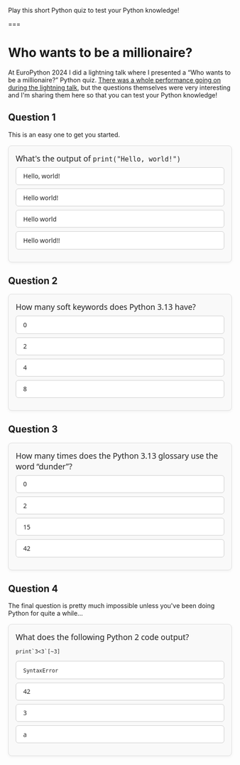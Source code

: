 Play this short Python quiz to test your Python knowledge!

===

<script>
document.addEventListener("DOMContentLoaded", () => {
  document.querySelectorAll('.quiz-question').forEach(q => {
    const correct = q.dataset.correct;
    const choices = q.querySelectorAll('ul.choices > li');
    const feedback = q.querySelector('.feedback');

    choices.forEach(choice => {
      choice.addEventListener('click', () => {
        if (q.classList.contains('answered')) return;

        const selected = choice.dataset.option;

        q.classList.add('answered');

        if (selected === correct) {
          choice.classList.add('correct');
          feedback.textContent = 'Correct!';
        } else {
          choice.classList.add('wrong');
          feedback.textContent = 'Wrong. Correct answer: ' +
            q.querySelector(`li[data-option="${correct}"]`).textContent;
          q.querySelector(`li[data-option="${correct}"]`).classList.add('correct');
        }
      });
    });
  });
});
</script>


<style>
.quiz-question {
  --bg: #f9f9f9;
  --fg: #222;
  --accent: var(--bl);
  --correct: var(--gr);
  --wrong: var(--re);

  background: var(--bg);
  color: var(--fg);
  border: 1px solid #ddd;
  border-radius: 8px;
  padding: 1rem;
  margin: 1rem 0;
  font-family: system-ui, sans-serif;
  box-shadow: 0 2px 6px rgba(0,0,0,0.05);
}

.quiz-question .question-text {
  font-size: 1.1rem;
  margin-bottom: 0.5rem;
}

.quiz-question ul.choices {
  list-style: none;
  padding: 0;
  margin: 0;
}

.quiz-question ul.choices li {
  background: white;
  border: 1px solid #ccc;
  border-radius: 6px;
  padding: 0.6rem 1rem;
  margin-bottom: 0.5rem;
  cursor: pointer;
  transition: background 0.3s, border 0.3s;
}

.quiz-question ul.choices li:hover {
  background: #eef7ff;
  border-color: var(--accent);
}

.quiz-question ul.choices li.correct {
  background: var(--correct);
  color: white;
  border-color: var(--correct);
}

.quiz-question ul.choices li.wrong {
  background: var(--wrong);
  color: white;
  border-color: var(--wrong);
}

.quiz-question .feedback {
  margin-top: 0.75rem;
  font-weight: bold;
  opacity: 0;
  transform: translateY(-10px);
  transition: opacity 0.4s ease, transform 0.4s ease;
}

.quiz-question.answered .feedback {
  opacity: 1;
  transform: translateY(0);
}
</style>


# Who wants to be a millionaire?

At EuroPython 2024 I did a lightning talk where I presented a “Who wants to be a millionaire?” Python quiz.
[There was a whole performance going on during the lightning talk](https://www.youtube.com/watch?v=6SckLDU_X6M), but the questions themselves were very interesting and I'm sharing them here so that you can test your Python knowledge!

## Question 1

This is an easy one to get you started.

<div class="quiz-question" data-correct="a">
  <div class="question-text">What's the output of <code>print("Hello, world!")</code></div>
  <ul class="choices">
    <li data-option="a">Hello, world!</li>
    <li data-option="b">Hello world!</li>
    <li data-option="c">Hello world</li>
    <li data-option="d">Hello world!!</li>
  </ul>
  <div class="feedback"></div>
</div>


## Question 2


<div class="quiz-question" data-correct="c">
  <div class="question-text">How many soft keywords does Python 3.13 have?</div>
  <ul class="choices">
    <li data-option="a">0</li>
    <li data-option="b">2</li>
    <li data-option="c">4</li>
    <li data-option="d">8</li>
  </ul>
  <div class="feedback"></div>
</div>


## Question 3

<div class="quiz-question" data-correct="a">
  <div class="question-text">How many times does the Python 3.13 glossary use the word “dunder”?</div>
  <ul class="choices">
    <li data-option="a">0</li>
    <li data-option="b">2</li>
    <li data-option="c">15</li>
    <li data-option="d">42</li>
  </ul>
  <div class="feedback"></div>
</div>


## Question 4

The final question is pretty much impossible unless you've been doing Python for quite a while...

<div class="quiz-question" data-correct="d">
  <div class="question-text">What does the following Python 2 code output?</div>
  <div><pre><code class="language-py hljs language-python">print`3&lt;3`[~3]</code></pre>
  <ul class="choices">
    <li data-option="a"><code>SyntaxError</code></li>
    <li data-option="b">42</li>
    <li data-option="c">3</li>
    <li data-option="d">a</li>
  </ul>
  <div class="feedback"></div>
</div>
